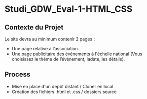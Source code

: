 # Studi_GDW_Eval-1-HTML_CSS


## Contexte du Projet

Le site devra au minimum contenir 2 pages :
- Une page relative à l’association.
- Une page publicitaire des événements à l'échelle national (Vous choisissez le thème de l’événement, ladate, les détails).

## Process

- Mise en place d'un depôt distant / Cloner en local
- Création des fichiers .html et .css / dossiers source
